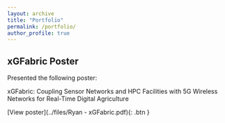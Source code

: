 ```yaml
---
layout: archive
title: "Portfolio"
permalink: /portfolio/
author_profile: true
---
```


## xGFabric Poster

Presented the following poster:

xGFabric: Coupling Sensor Networks and HPC Facilities with 5G Wireless Networks for Real-Time Digital Agriculture

[View poster](../files/Ryan - xGFabric.pdf){: .btn }